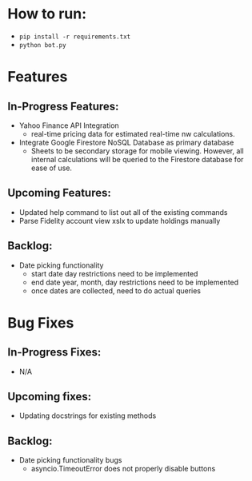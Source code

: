 # How to run:

- `pip install -r requirements.txt`
- `python bot.py`

# Features

## In-Progress Features:

- Yahoo Finance API Integration
  - real-time pricing data for estimated real-time nw calculations.
- Integrate Google Firestore NoSQL Database as primary database
  - Sheets to be secondary storage for mobile viewing. However, all internal calculations will be queried to the Firestore database for ease of use.

## Upcoming Features:

- Updated help command to list out all of the existing commands
- Parse Fidelity account view xslx to update holdings manually

## Backlog:
- Date picking functionality
    - start date day restrictions need to be implemented
    - end date year, month, day restrictions need to be implemented
    - once dates are collected, need to do actual queries

# Bug Fixes

## In-Progress Fixes:
- N/A

## Upcoming fixes:

- Updating docstrings for existing methods

## Backlog:
- Date picking functionality bugs
    - asyncio.TimeoutError does not properly disable buttons
